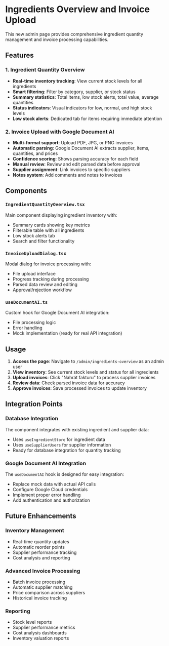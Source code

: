 # Ingredients Overview and Invoice Upload

This new admin page provides comprehensive ingredient quantity management and invoice processing capabilities.

## Features

### 1. Ingredient Quantity Overview
- **Real-time inventory tracking**: View current stock levels for all ingredients
- **Smart filtering**: Filter by category, supplier, or stock status
- **Summary statistics**: Total items, low stock alerts, total value, average quantities
- **Status indicators**: Visual indicators for low, normal, and high stock levels
- **Low stock alerts**: Dedicated tab for items requiring immediate attention

### 2. Invoice Upload with Google Document AI
- **Multi-format support**: Upload PDF, JPG, or PNG invoices
- **Automatic parsing**: Google Document AI extracts supplier, items, quantities, and prices
- **Confidence scoring**: Shows parsing accuracy for each field
- **Manual review**: Review and edit parsed data before approval
- **Supplier assignment**: Link invoices to specific suppliers
- **Notes system**: Add comments and notes to invoices

## Components

### `IngredientQuantityOverview.tsx`
Main component displaying ingredient inventory with:
- Summary cards showing key metrics
- Filterable table with all ingredients
- Low stock alerts tab
- Search and filter functionality

### `InvoiceUploadDialog.tsx`
Modal dialog for invoice processing with:
- File upload interface
- Progress tracking during processing
- Parsed data review and editing
- Approval/rejection workflow

### `useDocumentAI.ts`
Custom hook for Google Document AI integration:
- File processing logic
- Error handling
- Mock implementation (ready for real API integration)

## Usage

1. **Access the page**: Navigate to `/admin/ingredients-overview` as an admin user
2. **View inventory**: See current stock levels and status for all ingredients
3. **Upload invoices**: Click "Nahrát fakturu" to process supplier invoices
4. **Review data**: Check parsed invoice data for accuracy
5. **Approve invoices**: Save processed invoices to update inventory

## Integration Points

### Database Integration
The component integrates with existing ingredient and supplier data:
- Uses `useIngredientStore` for ingredient data
- Uses `useSupplierUsers` for supplier information
- Ready for database integration for quantity tracking

### Google Document AI Integration
The `useDocumentAI` hook is designed for easy integration:
- Replace mock data with actual API calls
- Configure Google Cloud credentials
- Implement proper error handling
- Add authentication and authorization

## Future Enhancements

### Inventory Management
- Real-time quantity updates
- Automatic reorder points
- Supplier performance tracking
- Cost analysis and reporting

### Advanced Invoice Processing
- Batch invoice processing
- Automatic supplier matching
- Price comparison across suppliers
- Historical invoice tracking

### Reporting
- Stock level reports
- Supplier performance metrics
- Cost analysis dashboards
- Inventory valuation reports
